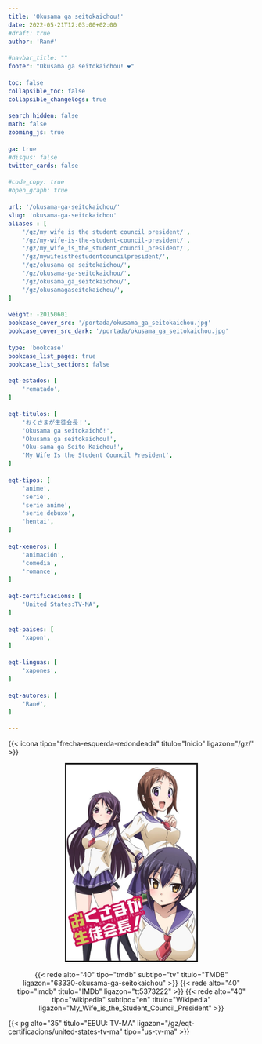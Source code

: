 ```yaml
---
title: 'Okusama ga seitokaichou!'
date: 2022-05-21T12:03:00+02:00
#draft: true
author: 'Ran#'

#navbar_title: ""
footer: "Okusama ga seitokaichou! ❤️"

toc: false
collapsible_toc: false
collapsible_changelogs: true

search_hidden: false
math: false
zooming_js: true

ga: true
#disqus: false
twitter_cards: false

#code_copy: true
#open_graph: true

url: '/okusama-ga-seitokaichou/'
slug: 'okusama-ga-seitokaichou'
aliases : [
    '/gz/my wife is the student council president/',
    '/gz/my-wife-is-the-student-council-president/',
    '/gz/my_wife_is_the_student_council_president/',
    '/gz/mywifeisthestudentcouncilpresident/',
    '/gz/okusama ga seitokaichou/',
    '/gz/okusama-ga-seitokaichou/',
    '/gz/okusama_ga_seitokaichou/',
    '/gz/okusamagaseitokaichou/',
]

weight: -20150601
bookcase_cover_src: '/portada/okusama_ga_seitokaichou.jpg'
bookcase_cover_src_dark: '/portada/okusama_ga_seitokaichou.jpg'

type: 'bookcase'
bookcase_list_pages: true
bookcase_list_sections: false

eqt-estados: [
    'rematado',
]

eqt-titulos: [
    'おくさまが生徒会長！',
    'Okusama ga seitokaichô!',
    'Okusama ga seitokaichou!',
    'Oku-sama ga Seito Kaichou!',
    'My Wife Is the Student Council President',
]

eqt-tipos: [
    'anime',
    'serie',
    'serie anime',
    'serie debuxo',
    'hentai',
]

eqt-xeneros: [
    'animación',
    'comedia',
    'romance',
]

eqt-certificacions: [
    'United States:TV-MA',
]

eqt-paises: [
    'xapon',
]

eqt-linguas: [
    'xapones',
]

eqt-autores: [
    'Ran#',
]

---
```


{{< icona tipo="frecha-esquerda-redondeada" titulo="Inicio" ligazon="/gz/" >}}

<div style="text-align: center">
<img style="border: 3px solid currentColor" height=400 title="Okusama ga seitokaichou!" alt="Okusama ga seitokaichou!" src="/portada/okusama_ga_seitokaichou.jpg">

{{< rede alto="40" tipo="tmdb" subtipo="tv" titulo="TMDB" ligazon="63330-okusama-ga-seitokaichou" >}}
{{< rede alto="40" tipo="imdb" titulo="IMDb" ligazon="tt5373222" >}}
{{< rede alto="40" tipo="wikipedia" subtipo="en" titulo="Wikipedia" ligazon="My_Wife_is_the_Student_Council_President" >}}
</div>

{{< pg alto="35" titulo="EEUU: TV-MA" ligazon="/gz/eqt-certificacions/united-states-tv-ma" tipo="us-tv-ma" >}}
